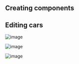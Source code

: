 ## Creating components 

## Editing cars

![image](https://github.com/astral-fate/UN-Women-Back-End-Scholarship/assets/63984422/b65fd922-9b07-47f7-b9bb-27af83be045a)

![image](https://github.com/astral-fate/UN-Women-Back-End-Scholarship/assets/63984422/e5741a9b-042e-4fec-b9cd-98cf2ad6ed84)

![image](https://github.com/astral-fate/UN-Women-Back-End-Scholarship/assets/63984422/ccd0b896-f072-4d34-b6f0-6d14794ad463)

